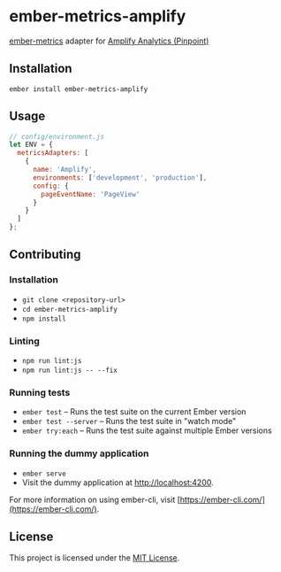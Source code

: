 ember-metrics-amplify
==============================================================================

[ember-metrics](https://www.npmjs.com/package/ember-metrics) adapter for [Amplify Analytics (Pinpoint)](https://aws.github.io/aws-amplify/media/analytics_guide)

Installation
------------------------------------------------------------------------------

```
ember install ember-metrics-amplify
```

Usage
------------------------------------------------------------------------------

```js
// config/environment.js
let ENV = {
  metricsAdapters: [
    {
      name: 'Amplify',
      environments: ['development', 'production'],
      config: {
        pageEventName: 'PageView'
      }
    }
  ]
};
```

Contributing
------------------------------------------------------------------------------

### Installation

* `git clone <repository-url>`
* `cd ember-metrics-amplify`
* `npm install`

### Linting

* `npm run lint:js`
* `npm run lint:js -- --fix`

### Running tests

* `ember test` – Runs the test suite on the current Ember version
* `ember test --server` – Runs the test suite in "watch mode"
* `ember try:each` – Runs the test suite against multiple Ember versions

### Running the dummy application

* `ember serve`
* Visit the dummy application at [http://localhost:4200](http://localhost:4200).

For more information on using ember-cli, visit [https://ember-cli.com/](https://ember-cli.com/).

License
------------------------------------------------------------------------------

This project is licensed under the [MIT License](LICENSE.md).
